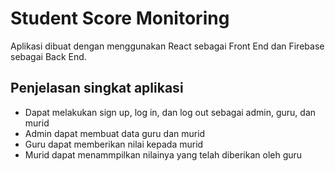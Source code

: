 # Student Score Monitoring
Aplikasi dibuat dengan menggunakan React sebagai Front End dan Firebase sebagai Back End.

## Penjelasan singkat aplikasi
- Dapat melakukan sign up, log in, dan log out sebagai admin, guru, dan murid
- Admin dapat membuat data guru dan murid
- Guru dapat memberikan nilai kepada murid
- Murid dapat menammpilkan nilainya yang telah diberikan oleh guru
